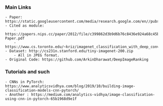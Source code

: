 ### Main Links
    - Paper: https://static.googleusercontent.com/media/research.google.com/en//pubs/archive/42945.pdf
    - Cited as module:
        - https://papers.nips.cc/paper/2012/file/c399862d3b9d6b76c8436e924a68c45b-Paper.pdf
        - https://www.cs.toronto.edu/~kriz/imagenet_classification_with_deep_convolutional.pdf
    - Dataset: http://cs231n.stanford.edu/tiny-imagenet-200.zip
        - All in JPEG format.
    - Original Code: https://github.com/ArkinDharawat/DeepImageRanking

### Tutorials and such
    - CNNs in PyTorch: https://www.analyticsvidhya.com/blog/2019/10/building-image-classification-models-cnn-pytorch/
    - Another : https://medium.com/analytics-vidhya/image-classification-using-cnn-in-pytorch-65b1968d9e1f
    
